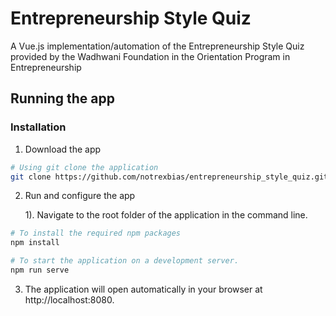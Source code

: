 # Entrepreneurship Style Quiz
A Vue.js implementation/automation of the Entrepreneurship Style Quiz provided by the Wadhwani Foundation in the Orientation Program in Entrepreneurship

## Running the app

### Installation
1. Download the app
``` sh
# Using git clone the application
git clone https://github.com/notrexbias/entrepreneurship_style_quiz.git
```
2. Run and configure the app


    1). Navigate to the root folder of the application in the command line.
    
  
``` sh
# To install the required npm packages
npm install
```
``` sh
# To start the application on a development server.
npm run serve
```

3. The application will open automatically in your browser at http://localhost:8080.
